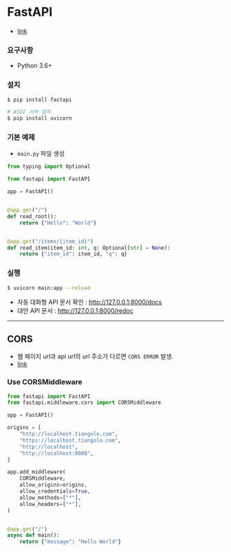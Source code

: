 # FastAPI

-   [link](https://fastapi.tiangolo.com/ko/)

### 요구사항

-   Python 3.6+

### 설치

```bash
$ pip install fastapi

# ASGI 서버 설치
$ pip install uvicorn
```

### 기본 예제

-   `main.py` 파일 생성

```python
from typing import Optional

from fastapi import FastAPI

app = FastAPI()


@app.get("/")
def read_root():
    return {"Hello": "World"}


@app.get("/items/{item_id}")
def read_item(item_id: int, q: Optional[str] = None):
    return {"item_id": item_id, "q": q}

```

### 실행

```bash
$ uvicorn main:app --reload
```

-   자동 대화형 API 문서 확인 : http://127.0.0.1:8000/docs
-   대안 API 문서 : http://127.0.0.1:8000/redoc

---

## CORS

-   웹 페이지 url과 api url의 url 주소가 다르면 `CORS ERROR` 발생.
-   [link](https://fastapi.tiangolo.com/ko/tutorial/cors/?h=cor)

### Use CORSMiddleware

```python
from fastapi import FastAPI
from fastapi.middleware.cors import CORSMiddleware

app = FastAPI()

origins = [
    "http://localhost.tiangolo.com",
    "https://localhost.tiangolo.com",
    "http://localhost",
    "http://localhost:8080",
]

app.add_middleware(
    CORSMiddleware,
    allow_origins=origins,
    allow_credentials=True,
    allow_methods=["*"],
    allow_headers=["*"],
)


@app.get("/")
async def main():
    return {"message": "Hello World"}
```

